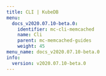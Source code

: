 ```yaml
---
title: CLI | KubeDB
menu:
  docs_v2020.07.10-beta.0:
    identifier: mc-cli-memcached
    name: Cli
    parent: mc-memcached-guides
    weight: 45
menu_name: docs_v2020.07.10-beta.0
info:
  version: v2020.07.10-beta.0
---
```



